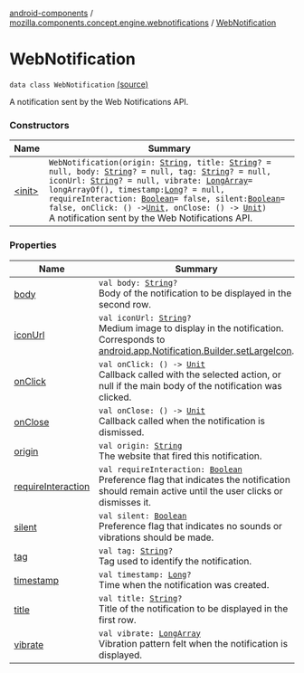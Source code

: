 [android-components](../../index.md) / [mozilla.components.concept.engine.webnotifications](../index.md) / [WebNotification](./index.md)

# WebNotification

`data class WebNotification` [(source)](https://github.com/mozilla-mobile/android-components/blob/master/components/concept/engine/src/main/java/mozilla/components/concept/engine/webnotifications/WebNotification.kt#L26)

A notification sent by the Web Notifications API.

### Constructors

| Name | Summary |
|---|---|
| [&lt;init&gt;](-init-.md) | `WebNotification(origin: `[`String`](https://kotlinlang.org/api/latest/jvm/stdlib/kotlin/-string/index.html)`, title: `[`String`](https://kotlinlang.org/api/latest/jvm/stdlib/kotlin/-string/index.html)`? = null, body: `[`String`](https://kotlinlang.org/api/latest/jvm/stdlib/kotlin/-string/index.html)`? = null, tag: `[`String`](https://kotlinlang.org/api/latest/jvm/stdlib/kotlin/-string/index.html)`? = null, iconUrl: `[`String`](https://kotlinlang.org/api/latest/jvm/stdlib/kotlin/-string/index.html)`? = null, vibrate: `[`LongArray`](https://kotlinlang.org/api/latest/jvm/stdlib/kotlin/-long-array/index.html)` = longArrayOf(), timestamp: `[`Long`](https://kotlinlang.org/api/latest/jvm/stdlib/kotlin/-long/index.html)`? = null, requireInteraction: `[`Boolean`](https://kotlinlang.org/api/latest/jvm/stdlib/kotlin/-boolean/index.html)` = false, silent: `[`Boolean`](https://kotlinlang.org/api/latest/jvm/stdlib/kotlin/-boolean/index.html)` = false, onClick: () -> `[`Unit`](https://kotlinlang.org/api/latest/jvm/stdlib/kotlin/-unit/index.html)`, onClose: () -> `[`Unit`](https://kotlinlang.org/api/latest/jvm/stdlib/kotlin/-unit/index.html)`)`<br>A notification sent by the Web Notifications API. |

### Properties

| Name | Summary |
|---|---|
| [body](body.md) | `val body: `[`String`](https://kotlinlang.org/api/latest/jvm/stdlib/kotlin/-string/index.html)`?`<br>Body of the notification to be displayed in the second row. |
| [iconUrl](icon-url.md) | `val iconUrl: `[`String`](https://kotlinlang.org/api/latest/jvm/stdlib/kotlin/-string/index.html)`?`<br>Medium image to display in the notification. Corresponds to [android.app.Notification.Builder.setLargeIcon](#). |
| [onClick](on-click.md) | `val onClick: () -> `[`Unit`](https://kotlinlang.org/api/latest/jvm/stdlib/kotlin/-unit/index.html)<br>Callback called with the selected action, or null if the main body of the notification was clicked. |
| [onClose](on-close.md) | `val onClose: () -> `[`Unit`](https://kotlinlang.org/api/latest/jvm/stdlib/kotlin/-unit/index.html)<br>Callback called when the notification is dismissed. |
| [origin](origin.md) | `val origin: `[`String`](https://kotlinlang.org/api/latest/jvm/stdlib/kotlin/-string/index.html)<br>The website that fired this notification. |
| [requireInteraction](require-interaction.md) | `val requireInteraction: `[`Boolean`](https://kotlinlang.org/api/latest/jvm/stdlib/kotlin/-boolean/index.html)<br>Preference flag that indicates the notification should remain active until the user clicks or dismisses it. |
| [silent](silent.md) | `val silent: `[`Boolean`](https://kotlinlang.org/api/latest/jvm/stdlib/kotlin/-boolean/index.html)<br>Preference flag that indicates no sounds or vibrations should be made. |
| [tag](tag.md) | `val tag: `[`String`](https://kotlinlang.org/api/latest/jvm/stdlib/kotlin/-string/index.html)`?`<br>Tag used to identify the notification. |
| [timestamp](timestamp.md) | `val timestamp: `[`Long`](https://kotlinlang.org/api/latest/jvm/stdlib/kotlin/-long/index.html)`?`<br>Time when the notification was created. |
| [title](title.md) | `val title: `[`String`](https://kotlinlang.org/api/latest/jvm/stdlib/kotlin/-string/index.html)`?`<br>Title of the notification to be displayed in the first row. |
| [vibrate](vibrate.md) | `val vibrate: `[`LongArray`](https://kotlinlang.org/api/latest/jvm/stdlib/kotlin/-long-array/index.html)<br>Vibration pattern felt when the notification is displayed. |
